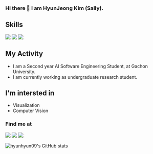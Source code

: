 ### Hi there 👋  I am HyunJeong Kim (Sally).

## Skills
<a><img src="https://img.shields.io/badge/C-A8B9CC?style=flat-suqare&logo=C&logoColor=black"/></a>
<a><img src="https://img.shields.io/badge/Python-FFE873?style=flat-square&logo=Python&logoColor=306998"/></a>
<a><img src="https://img.shields.io/badge/Html-white?style=flat-square&logo=html5&logoColor=black"/></a>

## My Activity
* I am a Second year AI Software Engineering Student, at Gachon University.
* I am currently working as undergraduate research student.

<!--랩실&교수 정해지면 꼭 바로 와서 뒤에 정보 덧붙이기-->

## I'm intersted in
* Visualization
* Computer Vision

### Find me at
<a href="김현정 says: https://www.instagram.com/hyun_hyun__01/" target="_blank"><img src="https://img.shields.io/badge/hyun_hyun__01-E4405F?style=flat-square&logo=instagram&logoColor=white"/></a>
<a><img src="https://img.shields.io/badge/anzkfka@gmail.com-EA4335?style=flat-square&logo=gmail&logoColor=white"/></a>
<a><img src="https://img.shields.io/badge/nakimyuel@naver.com-03C75A?style=flat-square&logo=Naver&logoColor=white"/></a>

![hyunhyun09's GitHub stats](https://github-readme-stats.vercel.app/api?username=hyunhyun09&show_icons=true&theme=vue)


<!--
## 부제목
<details>
<summary>접은 글 소제목</summary>
<div markdown="1">
<br>
</div>
</details>
<br>
-->

<!--
### My Blog
<a href="니 노션 블로그 웹주소 넣기" target="_blank"><img src="https://img.shields.io/badge/Blog-000000?style=flag-square&logo=notion&logoColor=white"/></a>

<a href="니 깃허브 블로그 주소 넣기" target="_blank"><img src="https://img.shields.io/badge/Blog-181717?style=flag-square&logo=github&logoColor=white"/></a>
-->
